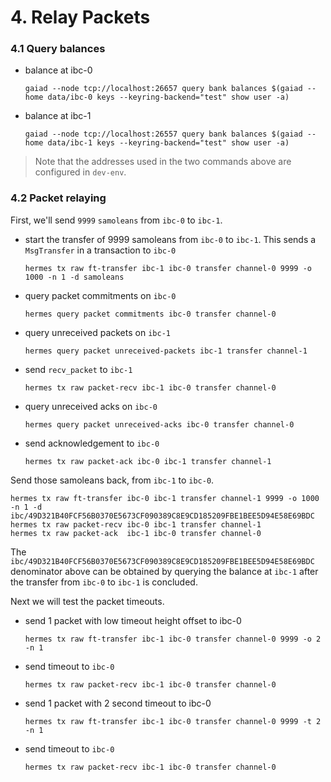 # 4. Relay Packets

### 4.1 Query balances

- balance at ibc-0

    ```shell
    gaiad --node tcp://localhost:26657 query bank balances $(gaiad --home data/ibc-0 keys --keyring-backend="test" show user -a)
    ```

- balance at ibc-1

    ```shell
    gaiad --node tcp://localhost:26557 query bank balances $(gaiad --home data/ibc-1 keys --keyring-backend="test" show user -a)
    ```

> Note that the addresses used in the two commands above are configured in `dev-env`.

### 4.2 Packet relaying

First, we'll send `9999` `samoleans` from `ibc-0` to `ibc-1`.

- start the transfer of 9999 samoleans from `ibc-0` to `ibc-1`. This sends a `MsgTransfer` in a transaction to `ibc-0`

    ```shell
    hermes tx raw ft-transfer ibc-1 ibc-0 transfer channel-0 9999 -o 1000 -n 1 -d samoleans
    ```

- query packet commitments on `ibc-0`

    ```shell
    hermes query packet commitments ibc-0 transfer channel-0
    ```

- query unreceived packets on `ibc-1`

    ```shell
    hermes query packet unreceived-packets ibc-1 transfer channel-1
    ```

- send `recv_packet` to `ibc-1`

    ```shell
    hermes tx raw packet-recv ibc-1 ibc-0 transfer channel-0
    ```

- query unreceived acks on `ibc-0`

    ```shell
    hermes query packet unreceived-acks ibc-0 transfer channel-0
    ```

- send acknowledgement to `ibc-0`

    ```shell
    hermes tx raw packet-ack ibc-0 ibc-1 transfer channel-1
    ```

Send those samoleans back, from `ibc-1` to `ibc-0`.

```shell
hermes tx raw ft-transfer ibc-0 ibc-1 transfer channel-1 9999 -o 1000 -n 1 -d ibc/49D321B40FCF56B0370E5673CF090389C8E9CD185209FBE1BEE5D94E58E69BDC
hermes tx raw packet-recv ibc-0 ibc-1 transfer channel-1
hermes tx raw packet-ack  ibc-1 ibc-0 transfer channel-0
```

The `ibc/49D321B40FCF56B0370E5673CF090389C8E9CD185209FBE1BEE5D94E58E69BDC` denominator above can be obtained by querying the balance at `ibc-1` after the transfer from `ibc-0` to `ibc-1` is concluded.

Next we will test the packet timeouts.
- send 1 packet with low timeout height offset to ibc-0

    ```shell
    hermes tx raw ft-transfer ibc-1 ibc-0 transfer channel-0 9999 -o 2 -n 1
    ```

- send timeout to `ibc-0`

    ```shell
    hermes tx raw packet-recv ibc-1 ibc-0 transfer channel-0
    ```

- send 1 packet with 2 second timeout to ibc-0

    ```shell
    hermes tx raw ft-transfer ibc-1 ibc-0 transfer channel-0 9999 -t 2 -n 1
    ```

- send timeout to `ibc-0`

    ```shell
    hermes tx raw packet-recv ibc-1 ibc-0 transfer channel-0
    ```
